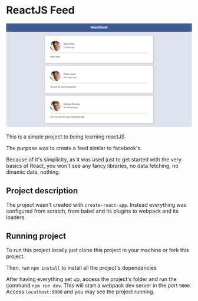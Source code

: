# ReactJS Feed

![Screenshot](public/screenshot.png)

This is a simple project to being learning reactJS

The purpose was to create a feed similar to facebook's.

Because of it's simplicity, as it was used just to get started with the very
basics of React, you won't see any fancy libraries, no data fetching, no dinamic
data, nothing.

## Project description

The project wasn't created with `create-react-app`. Instead everything was
configured from scratch, from babel and its plugins to webpack and its loaders

## Running project

To run this project locally just clone this project in your machine or fork this
project.

Then, run `npm install` to install all the project's dependencies

After having everything set up, access the project's folder and run the command
`npm run dev`. This will start a webpack dev server in the port `9000`. Access
`localhost:9000` and you may see the project running.
